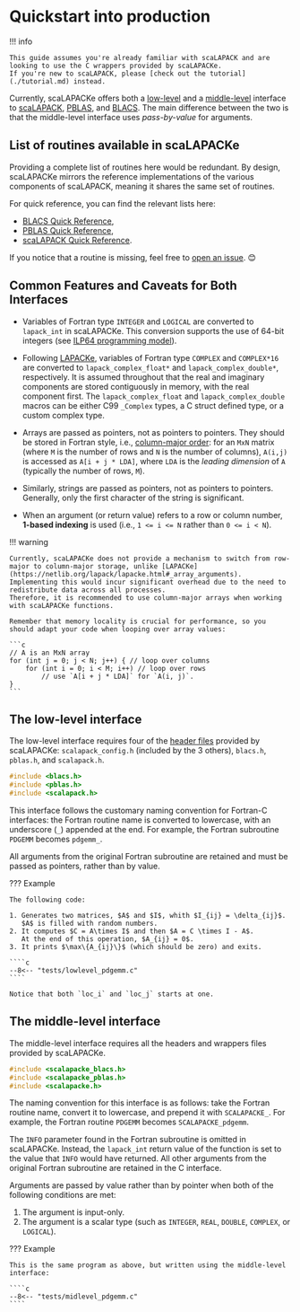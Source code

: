 # Quickstart into production

!!! info

    This guide assumes you're already familiar with scaLAPACK and are looking to use the C wrappers provided by scaLAPACKe. 
    If you're new to scaLAPACK, please [check out the tutorial](./tutorial.md) instead.

Currently, scaLAPACKe offers both a [low-level](#the-low-level-interface) and a [middle-level](#the-middle-level-interface) interface to [scaLAPACK](https://netlib.org/scalapack/), [PBLAS](https://netlib.org/scalapack/pblas_qref.html), and [BLACS](https://netlib.org/blacs/). 
The main difference between the two is that the middle-level interface uses *pass-by-value* for arguments.

## List of routines available in scaLAPACKe

Providing a complete list of routines here would be redundant. 
By design, scaLAPACKe mirrors the reference implementations of the various components of scaLAPACK, meaning it shares the same set of routines.

For quick reference, you can find the relevant lists here:

- [BLACS Quick Reference](https://netlib.org/blacs/BLACS/QRef.html),
- [PBLAS Quick Reference](https://netlib.org/scalapack/pblas_qref.html),
- [scaLAPACK Quick Reference](https://netlib.org/scalapack/slug/node183.html).

If you notice that a routine is missing, feel free to [open an issue](https://github.com/pierre-24/scalapacke/issues). 😊

## Common Features and Caveats for Both Interfaces

- Variables of Fortran type `INTEGER` and `LOGICAL` are converted to `lapack_int` in scaLAPACKe. 
  This conversion supports the use of 64-bit integers (see [ILP64 programming model](https://en.wikipedia.org/wiki/64-bit_computing#64-bit_data_models)).

- Following [LAPACKe](https://netlib.org/lapack/lapacke.html#_complex_types), variables of Fortran type `COMPLEX` and `COMPLEX*16` are converted to `lapack_complex_float*` and `lapack_complex_double*`, respectively.
  It is assumed throughout that the real and imaginary components are stored contiguously in memory, with the real component first.
  The `lapack_complex_float` and `lapack_complex_double` macros can be either C99 `_Complex` types, a C struct defined type, or a custom complex type.

- Arrays are passed as pointers, not as pointers to pointers. 
  They should be stored in Fortran style, i.e., [column-major order](https://en.wikipedia.org/wiki/Row-_and_column-major_order): for an `MxN` matrix (where `M` is the number of rows and `N` is the number of columns), `A(i,j)` is accessed as `A[i + j * LDA]`, where `LDA` is the *leading dimension* of `A` (typically the number of rows, `M`).

- Similarly, strings are passed as pointers, not as pointers to pointers. 
  Generally, only the first character of the string is significant.

- When an argument (or return value) refers to a row or column number, **1-based indexing** is used (i.e., `1 <= i <= N` rather than `0 <= i < N`).

!!! warning 

    Currently, scaLAPACKe does not provide a mechanism to switch from row-major to column-major storage, unlike [LAPACKe](https://netlib.org/lapack/lapacke.html#_array_arguments).
    Implementing this would incur significant overhead due to the need to redistribute data across all processes. 
    Therefore, it is recommended to use column-major arrays when working with scaLAPACKe functions.

    Remember that memory locality is crucial for performance, so you should adapt your code when looping over array values:

    ```c
    // A is an MxN array
    for (int j = 0; j < N; j++) { // loop over columns
        for (int i = 0; i < M; i++) // loop over rows
            // use `A[i + j * LDA]` for `A(i, j)`.  
    }
    ```

## The low-level interface

The low-level interface requires four of the [header files](https://github.com/pierre-24/scalapacke/tree/dev/include) provided by scaLAPACKe: `scalapack_config.h` (included by the 3 others), `blacs.h`, `pblas.h`, and `scalapack.h`.

```c
#include <blacs.h>
#include <pblas.h>
#include <scalapack.h>
```

This interface follows the customary naming convention for Fortran-C interfaces: the Fortran routine name is converted to lowercase, with an underscore (`_`) appended at the end. 
For example, the Fortran subroutine `PDGEMM` becomes `pdgemm_`.

All arguments from the original Fortran subroutine are retained and must be passed as pointers, rather than by value.

??? Example

    The following code:

    1. Generates two matrices, $A$ and $I$, whith $I_{ij} = \delta_{ij}$.
       $A$ is filled with random numbers.
    2. It computes $C = A\times I$ and then $A = C \times I - A$.
       At the end of this operation, $A_{ij} = 0$.
    3. It prints $\max\{A_{ij}\}$ (which should be zero) and exits.
    
    ````c
    --8<-- "tests/lowlevel_pdgemm.c"
    ````
  
    Notice that both `loc_i` and `loc_j` starts at one.

## The middle-level interface

The middle-level interface requires all the headers and wrappers files provided by scaLAPACKe.

```c
#include <scalapacke_blacs.h>
#include <scalapacke_pblas.h>
#include <scalapacke.h>
```

The naming convention for this interface is as follows: take the Fortran routine name, convert it to lowercase, and prepend it with `SCALAPACKE_`. 
For example, the Fortran routine `PDGEMM` becomes `SCALAPACKE_pdgemm`.

The `INFO` parameter found in the Fortran subroutine is omitted in scaLAPACKe. 
Instead, the `lapack_int` return value of the function is set to the value that `INFO` would have returned.
All other arguments from the original Fortran subroutine are retained in the C interface.

Arguments are passed by value rather than by pointer when both of the following conditions are met:

1. The argument is input-only.
2. The argument is a scalar type (such as `INTEGER`, `REAL`, `DOUBLE`, `COMPLEX`, or `LOGICAL`).

??? Example

    This is the same program as above, but written using the middle-level interface:
    
    ````c
    --8<-- "tests/midlevel_pdgemm.c"
    ````
